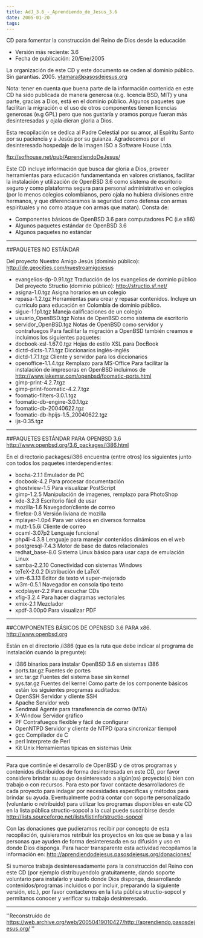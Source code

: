 ```yaml
---
title: AdJ_3.6_-_Aprendiendo_de_Jesus_3.6
date: 2005-01-20
tags:
---
```

CD para fomentar la construcción del Reino de Dios desde la educación

* Versión más reciente: 3.6
* Fecha de publicación: 20/Ene/2005

La organización de este CD y este documento se ceden al dominio público.
Sin garantías. 2005. vtamara@pasosdejesus.org

Nota: tener en cuenta que buena parte de la información contenida en este CD ha sido publicada de manera generosa (e.g. licencia BSD, MIT) y una parte, gracias a Dios, está en el dominio público. Algunos paquetes que facilitan la migración o el uso de otros componentes tienen licencias generosas (e.g GPL) pero que nos gustaría y oramos porque fueran más desinteresadas y ojala dieran gloria a Dios.

Esta recopilación se dedica al Padre Celestial por su amor, al Espíritu Santo por su paciencia y a Jesús por su guianza. Agradecemos por el desinteresado hospedaje de la imagen ISO a Software House Ltda.

ftp://sofhouse.net/pub/AprendiendoDeJesus/

Este CD incluye información que busca dar gloria a Dios, proveer herramientas para educación fundamentanda en valores cristianos, facilitar la instalación y utilización de OpenBSD 3.6 como sistema de escritorio seguro y como plataforma segura para personal administrativo en colegios (por lo menos colegios colombianos, pero ojala no hubiera divisiones entre hermanos, y que diferenciaramos la seguridad como defensa con armas espirituales y no como ataque con armas que matan). Consta de:

* Componentes básicos de OpenBSD 3.6 para computadores PC (i.e x86)
* Algunos paquetes estándar de OpenBSD 3.6
* Algunos paquetes no estándar

----

##PAQUETES NO ESTÁNDAR


Del proyecto Nuestro Amigo Jesús (dominio público): http://de.geocities.com/nuestroamigojesus
* evangelios-dp-0.91.tgz Traducción de los evangelios de dominio público
Del proyecto Structio (dominio público): http://structio.sf.net/
* asigna-1.0.tgz Asigna horarios en un colegio
* repasa-1.2.tgz Herramientas para crear y repasar contenidos. Incluye un currículo para educación en Colombia de dominio público.
* sigue-1.1p1.tgz Maneja calificaciones de un colegio
* usuario_OpenBSD.tgz Notas de OpenBSD como sistema de escritorio
* servidor_OpenBSD.tgz Notas de OpenBSD como servidor y contrafuegos
Para facilitar la migración a OpenBSD también creamos e incluimos los siguientes paquetes:
* docbook-xsl-1.67.0.tgz Hojas de estilo XSL para DocBook
* dictd-dicts-1.7.1.tgz Diccionarios inglés-inglés
* dictd-1.7.1.tgz Cliente y servidor para los diccionarios
* openoffice-1.1.4.tgz Remplazo para MS-Office
Para facilitar la instalación de impresoras en OpenBSD incluimos de http://www.jakemsr.com/openbsd/foomatic-ports.html
* gimp-print-4.2.7.tgz
* gimp-print-foomatic-4.2.7.tgz
* foomatic-filters-3.0.1.tgz
* foomatic-db-engine-3.0.1.tgz
* foomatic-db-20040622.tgz
* foomatic-db-hpijs-1.5_20040622.tgz
* ijs-0.35.tgz

----

##PAQUETES ESTÁNDAR PARA OPENBSD 3.6 http://www.openbsd.org/3.6_packages/i386.html

En el directorio packages/i386 encuentra (entre otros) los siguientes junto con todos los paquetes interdependientes:
* bochs-2.1.1 Emulador de PC
* docbook-4.2 Para procesar documentación
* ghostview-1.5 Para visualizar PostScript
* gimp-1.2.5 Manipulación de imagenes, remplazo para PhotoShop
* kde-3.2.3 Escritorio fácil de usar
* mozilla-1.6 Navegador/cliente de correo
* firefox-0.8 Versión liviana de mozilla
* mplayer-1.0p4 Para ver vídeos en diversos formatos
* mutt-1.5.6i Cliente de correo
* ocaml-3.07p2 Lenguaje funcional
* php4i-4.3.8 Lenguaje para manejar contenidos dinámicos en el web
* postgresql-7.4.3 Motor de base de datos relacionales
* redhat_base-8.0 Sistema Linux básico para usar capa de emulación Linux
* samba-2.2.10 Conectividad con sistemas Windows
* teTeX-2.0.2 Distribución de LaTeX
* vim-6.3.13 Editor de texto vi super-mejorado
* w3m-0.5.1 Navegador en consola tipo texto
* xcdplayer-2.2 Para escuchar CDs
* xfig-3.2.4 Para hacer diagramas vectoriales
* xmix-2.1 Mezclador
* xpdf-3.00p0 Para visualizar PDF

----

##COMPONENTES BÁSICOS DE OPENBSD 3.6 PARA x86. http://www.openbsd.org

Están en el directorio /i386 (que es la ruta que debe indicar al programa de instalación cuando la pregunte):
* i386 binarios para instalar OpenBSD 3.6 en sistemas i386
* ports.tar.gz Fuentes de portes
* src.tar.gz Fuentes del sistema base sin kernel
* sys.tar.gz Fuentes del kernel
Como parte de los componente básicos están los siguientes programas auditados:
* OpenSSH Servidor y cliente SSH
* Apache Servidor web
* Sendmail Agente para transferencia de correo (MTA)
* X-Window Servidor gráfico
* PF Contrafuegos flexible y fácil de configurar
* OpenNTPD Servidor y cliente de NTPD (para sincronizar tiempo)
* gcc Compilador de C
* perl Interprete de Perl
* Kit Unix Herramientas típicas en sistemas Unix

----

Para que continúe el desarrollo de OpenBSD y de otros programas y contenidos distribuidos de forma desinteresada en este CD, por favor considere brindar su apoyo desinteresado a algún(os) proyecto(s) bien con trabajo o con recursos. Para esto por favor contacte desarrolladores de cada proyecto para indagar por necesidades específicas y métodos para brindar su ayuda.
Eventualmente podrá contar con soporte personalizado (voluntario o retribuido) para utilizar los programas disponibles en este CD en la lista pública structio-sopcol a la cual puede suscribirse desde: http://lists.sourceforge.net/lists/listinfo/structio-sopcol

Con las donaciones que pudieramos recibir por concepto de esta recopilación, quisieramos retribuir los proyectos en los que se basa y a las personas que ayuden de forma desinteresada en su difusión y uso en donde Dios disponga. Para hacer transparente esta actividad recopilamos la información en: http://aprendiendodejesus.pasosdejesus.org/donaciones/

Si sumerce trabaja desinteresadamente para la construcción del Reino con este CD (por ejemplo distribuyendolo gratuitamente, dando soporte voluntario para instalarlo y usarlo donde Dios disponga, desarrollando contenidos/programas incluidos o por incluir, preparando la siguiente versión, etc.), por favor contactenos en la lista pública structio-sopcol y permitanos conocer y verificar su trabajo desinteresado.

----

''Reconstruido de https://web.archive.org/web/20050419010427/http://aprendiendo.pasosdejesus.org/ ''
